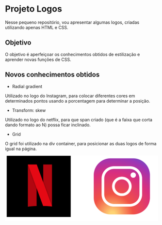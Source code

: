 # Projeto Logos

Nesse pequeno repositório, vou apresentar algumas logos, criadas utilizando apenas HTML e CSS.

## Objetivo

O objetivo é aperfeiçoar os conhecimentos obtidos de estilização e aprender novas funções de CSS.

## Novos conhecimentos obtidos

- Radial gradient

Utilizado no logo do Instagram, para colocar diferentes cores em determinados pontos usando a porcentagem para determinar a posição.

- Transform: skew

Utilizado no logo do netflix, para que span criado (que é a faixa que corta dando formato ao N) possa ficar inclinado.

- Grid

O grid foi utilizado na div container, para posicionar as duas logos de forma igual na página.

<img src="./src/img/logos.png">
